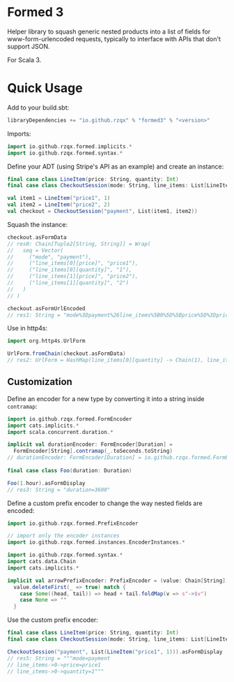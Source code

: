 
# Formed 3

Helper library to squash generic nested products into a list of fields
for www-form-urlencoded requests, typically to interface with APIs
that don't support JSON.

For Scala 3.

# Quick Usage

Add to your build.sbt:
```scala
libraryDependencies += "io.github.rzqx" % "formed3" % "<version>"
```

Imports:
```scala
import io.github.rzqx.formed.implicits.*
import io.github.rzqx.formed.syntax.*
```

Define your ADT (using Stripe's API as an example) and create an instance:
```scala
final case class LineItem(price: String, quantity: Int)
final case class CheckoutSession(mode: String, line_items: List[LineItem])

val item1 = LineItem("price1", 1)
val item2 = LineItem("price2", 2)
val checkout = CheckoutSession("payment", List(item1, item2))
```

Squash the instance:
```scala
checkout.asFormData
// res0: Chain[Tuple2[String, String]] = Wrap(
//   seq = Vector(
//     ("mode", "payment"),
//     ("line_items[0][price]", "price1"),
//     ("line_items[0][quantity]", "1"),
//     ("line_items[1][price]", "price2"),
//     ("line_items[1][quantity]", "2")
//   )
// )

checkout.asFormUrlEncoded
// res1: String = "mode%3Dpayment%26line_items%5B0%5D%5Bprice%5D%3Dprice1%26line_items%5B0%5D%5Bquantity%5D%3D1%26line_items%5B1%5D%5Bprice%5D%3Dprice2%26line_items%5B1%5D%5Bquantity%5D%3D2"
```

Use in http4s:
```scala
import org.http4s.UrlForm

UrlForm.fromChain(checkout.asFormData)
// res2: UrlForm = HashMap(line_items[0][quantity] -> Chain(1), line_items[1][price] -> Chain(price2), line_items[0][price] -> Chain(price1), mode -> Chain(payment), line_items[1][quantity] -> Chain(2))
```

## Customization

Define an encoder for a new type by converting it into a string inside `contramap`:
```scala
import io.github.rzqx.formed.FormEncoder
import cats.implicits.*
import scala.concurrent.duration.*

implicit val durationEncoder: FormEncoder[Duration] =
  FormEncoder[String].contramap(_.toSeconds.toString)
// durationEncoder: FormEncoder[Duration] = io.github.rzqx.formed.FormEncoder$$anon$1$$Lambda$11087/0x0000000802c14e80@1d873435
  
final case class Foo(duration: Duration)

Foo(1.hour).asFormDisplay 
// res3: String = "duration=3600"
```

Define a custom prefix encoder to change the way nested fields are encoded:
```scala
import io.github.rzqx.formed.PrefixEncoder

// import only the encoder instances
import io.github.rzqx.formed.instances.EncoderInstances.*

import io.github.rzqx.formed.syntax.*
import cats.data.Chain
import cats.implicits.*

implicit val arrowPrefixEncoder: PrefixEncoder = (value: Chain[String]) =>
  value.deleteFirst(_ => true) match {
    case Some((head, tail)) => head + tail.foldMap(v => s"->$v")
    case None => ""
  }
```

Use the custom prefix encoder:
```scala
final case class LineItem(price: String, quantity: Int)
final case class CheckoutSession(mode: String, line_items: List[LineItem])

CheckoutSession("payment", List(LineItem("price1", 1))).asFormDisplay
// res5: String = """mode=payment
// line_items->0->price=price1
// line_items->0->quantity=1"""
```